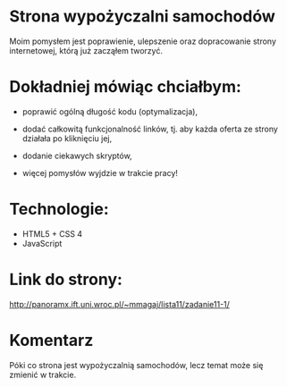 # Strona wypożyczalni samochodów 

  Moim pomysłem jest poprawienie, ulepszenie oraz dopracowanie strony internetowej, którą już zacząłem tworzyć.  

# Dokładniej mówiąc chciałbym: 

- poprawić ogólną długość kodu (optymalizacja),  

- dodać całkowitą funkcjonalność linków, tj. aby każda oferta ze strony działała po kliknięciu jej,  

- dodanie ciekawych skryptów, 

- więcej pomysłów wyjdzie w trakcie pracy!  

# Technologie:  

- HTML5 + CSS 4
- JavaScript

# Link do strony: 
http://panoramx.ift.uni.wroc.pl/~mmagaj/lista11/zadanie11-1/

# Komentarz
Póki co strona jest wypożyczalnią samochodów, lecz temat może się zmienić w trakcie.

